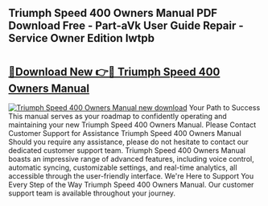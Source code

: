 ## Triumph Speed 400 Owners Manual PDF Download Free - Part-aVk User Guide Repair - Service Owner Edition Iwtpb

# <h2><a href="http://cf10453.oget.top/?id=Triumph+Speed+400+Owners+Manual">🔗Download New 👉🔴 Triumph Speed 400 Owners Manual</a></h2>

[![Triumph Speed 400 Owners Manual new download](https://i.imgur.com/5g1atiW.png)](http://cf10453.oget.top/?id=Triumph+Speed+400+Owners+Manual)
Your Path to Success This manual serves as your roadmap to confidently operating and maintaining your new Triumph Speed 400 Owners Manual. Please Contact Customer Support for Assistance Triumph Speed 400 Owners Manual Should you require any assistance, please do not hesitate to contact our dedicated customer support team. Triumph Speed 400 Owners Manual boasts an impressive range of advanced features, including voice control, automatic syncing, customizable settings, and real-time analytics, all accessible through the user-friendly interface. We're Here to Support You Every Step of the Way Triumph Speed 400 Owners Manual. Our customer support team is available throughout your journey.
